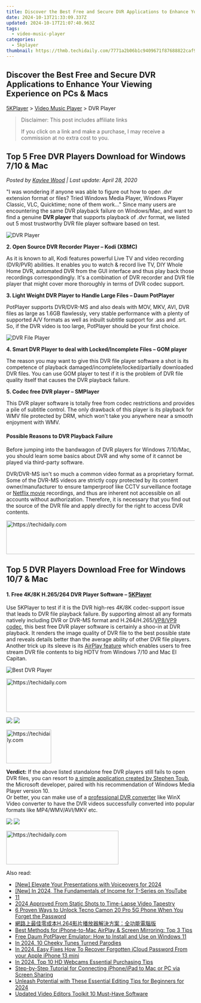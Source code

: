 ```yaml
---
title: Discover the Best Free and Secure DVR Applications to Enhance Your Viewing Experience on PCs & Macs
date: 2024-10-13T21:33:09.337Z
updated: 2024-10-17T21:07:40.963Z
tags:
  - video-music-player
categories:
  - 5kplayer
thumbnail: https://thmb.techidaily.com/7771a2b06b1c9409671f87688822caf9758687ec74141e34200890076f60dc1f.jpg
---
```


## Discover the Best Free and Secure DVR Applications to Enhance Your Viewing Experience on PCs & Macs

[5KPlayer](https://tools.techidaily.com/5kplayer/products/) \> [Video Music Player](https://tools.techidaily.com/5kplayer/video-music-player/) \> DVR Player 

>  Disclaimer: This post includes affiliate links
>
>  If you click on a link and make a purchase, I may receive a commission at no extra cost to you.
>

## Top 5 Free DVR Players Download for Windows 7/10 & Mac

 _Posted by [Kaylee Wood](https://www.quora.com/profile/Amanda-Hu-21) | Last update: April 28, 2020_

"I was wondering if anyone was able to figure out how to open .dvr extension format or files? Tried Windows Media Player, Windows Player Classic, VLC, Quicktime; none of them work…" Since many users are encountering the same DVR playback failure on Windows/Mac, and want to find a genuine **DVR player** that supports playback of .dvr format, we listed out 5 most trustworthy DVR file player software based on test.

![DVR Player](https://www.5kplayer.com/video-music-player/img/dvr-player-zjy-001.png) 

**2\. Open Source DVR Recorder Player – Kodi (XBMC)**

As it is known to all, Kodi features powerful Live TV and video recording (DVR/PVR) abilities. It enables you to watch & record live TV, DIY Whole Home DVR, automated DVR from the GUI interface and thus play back those recordings correspondingly. It's a combination of DVR recorder and DVR file player that might cover more thoroughly in terms of DVR codec support.

**3\. Light Weight DVR Player to Handle Large Files – Daum PotPlayer**

PotPlayer supports DVR/DVR-MS and also deals with MOV, MKV, AVI, DVR files as large as 1.6GB flawlessly, very stable performance with a plenty of supported A/V formats as well as inbuilt subtitle support for .ass and .srt. So, if the DVR video is too large, PotPlayer should be your first choice.

![DVR File Player](https://www.5kplayer.com/video-music-player/img/dvr-player-zjy-002.png) 

**4\. Smart DVR Player to deal with Locked/Incomplete Files – GOM player**

The reason you may want to give this DVR file player software a shot is its competence of playback damaged/incomplete/locked/partially downloaded DVR files. You can use GOM player to test if it is the problem of DVR file quality itself that causes the DVR playback failure. 

  
**5\. Codec free DVR player – SMPlayer**

This DVR player software is totally free from codec restrictions and provides a pile of subtitle control. The only drawback of this player is its playback for WMV file protected by DRM, which won't take you anywhere near a smooth enjoyment with WMV.

#### **Possible Reasons to DVR Playback Failure**

Before jumping into the bandwagon of DVR players for Windows 7/10/Mac, you should learn some basics about DVR and why some of it cannot be played via third-party software.

DVR/DVR-MS isn't so much a common video format as a proprietary format. Some of the DVR-MS videos are strictly copy protected by its content owner/manufacturer to ensure tamperproof like CCTV surveillance footage or [Netflix movie](https://tools.techidaily.com/5kplayer/youtube-download/) recordings, and thus are inherent not accessible on all accounts without authorization. Therefore, it is necessary that you find out the source of the DVR file and apply directly for the right to access DVR contents. 

<!-- affiliate ads begin -->
<a href="https://appsumo.8odi.net/c/5597632/2151855/7443" target="_top" id="2151855">
  <img src="//a.impactradius-go.com/display-ad/7443-2151855" border="0" alt="https://techidaily.com" width="728" height="90"/>
</a>
<img height="0" width="0" src="https://appsumo.8odi.net/i/5597632/2151855/7443" style="position:absolute;visibility:hidden;" border="0" />
<!-- affiliate ads end -->

## Top 5 DVR Players Download Free for Windows 10/7 & Mac

#### **1\. Free 4K/8K H.265/264 DVR Player Software – [5KPlayer](https://tools.techidaily.com/5kplayer/products/)**

Use 5KPlayer to test if it is the DVR high-res 4K/8K codec-support issue that leads to DVR file playback failure. By supporting almost all any formats natively including DVR or DVR-MS format and H.264/H.265/[VP8/VP9 codec](https://tools.techidaily.com/5kplayer/video-music-player/), this best free DVR player software is certainly a shoo-in at DVR playback. It renders the image quality of DVR file to the best possible state and reveals details better than the average ability of other DVR file players. Another trick up its sleeve is its [AirPlay feature](https://tools.techidaily.com/5kplayer/airplay/) which enables users to free stream DVR file contents to big HDTV from Windows 7/10 and Mac El Capitan. 

![Best DVR Player](https://www.5kplayer.com/video-music-player/img/5kp-free-4k-movie-player-02.jpg) 

<!-- affiliate ads begin -->
<a href="https://unicoeye.pxf.io/c/5597632/2134246/18498" target="_top" id="2134246">
  <img src="//a.impactradius-go.com/display-ad/18498-2134246" border="0" alt="https://techidaily.com" width="728" height="90"/>
</a>
<img height="0" width="0" src="https://unicoeye.pxf.io/i/5597632/2134246/18498" style="position:absolute;visibility:hidden;" border="0" />
<!-- affiliate ads end -->

[![](https://www.5kplayer.com/video-music-player/../button/freedownwhitewin.png)](https://tools.techidaily.com/5kplayer/products/) [![](https://www.5kplayer.com/video-music-player/../button/freedownbackmac.png)](https://tools.techidaily.com/5kplayer/products/) 

<!-- affiliate ads begin -->
<a href="https://aligracehair.sjv.io/c/5597632/2135364/19272" target="_top" id="2135364">
  <img src="//a.impactradius-go.com/display-ad/19272-2135364" border="0" alt="https://techidaily.com" width="120" height="90"/>
</a>
<img height="0" width="0" src="https://aligracehair.sjv.io/i/5597632/2135364/19272" style="position:absolute;visibility:hidden;" border="0" />
<!-- affiliate ads end -->

**Verdict:** If the above listed standalone free DVR players still fails to open DVR files, you can resort to [a simple application created by Stephen Toub](https://blogs.msdn.microsoft.com/toub/2007/09/22/fun-with-dvr-ms-now-on-my-blog/), the Microsoft developer, paired with his recommendation of Windows Media Player version 10\.   
Or better, you can make use of a [professional DVR converter](https://tools.techidaily.com/5kplayer/products/) like WinX Video converter to have the DVR videos successfully converted into popular formats like MP4/WMV/AVI/MKV etc. 

[![](https://www.5kplayer.com/video-music-player/../button/freedownwhitewin.png)](https://tools.techidaily.com/5kplayer/products/) [![](https://www.5kplayer.com/video-music-player/../button/freedownbackmac.png)](https://tools.techidaily.com/5kplayer/products/)

<!-- affiliate ads begin -->
<a href="https://aligracehair.sjv.io/c/5597632/2036467/19272" target="_top" id="2036467">
  <img src="//a.impactradius-go.com/display-ad/19272-2036467" border="0" alt="https://techidaily.com" width="300" height="90"/>
</a>
<img height="0" width="0" src="https://aligracehair.sjv.io/i/5597632/2036467/19272" style="position:absolute;visibility:hidden;" border="0" />
<!-- affiliate ads end -->

<ins class="adsbygoogle"
     style="display:block"
     data-ad-format="autorelaxed"
     data-ad-client="ca-pub-7571918770474297"
     data-ad-slot="1223367746"></ins>

<ins class="adsbygoogle"
     style="display:block"
     data-ad-client="ca-pub-7571918770474297"
     data-ad-slot="8358498916"
     data-ad-format="auto"
     data-full-width-responsive="true"></ins>

<span class="atpl-alsoreadstyle">Also read:</span>
<div><ul>
<li><a href="https://video-screen-grab.techidaily.com/new-elevate-your-presentations-with-voiceovers-for-2024/"><u>[New] Elevate Your Presentations with Voiceovers for 2024</u></a></li>
<li><a href="https://youtube-tips.techidaily.com/n-2024-the-fundamentals-of-income-for-t-series-on-youtube/"><u>[New] In 2024, The Fundamentals of Income for T-Series on YouTube</u></a></li>
<li><a href="https://media-tips.techidaily.com/11/"><u>11</u></a></li>
<li><a href="https://some-techniques.techidaily.com/2024-approved-from-static-shots-to-time-lapse-video-tapestry/"><u>2024 Approved From Static Shots to Time-Lapse Video Tapestry</u></a></li>
<li><a href="https://unlock-android.techidaily.com/6-proven-ways-to-unlock-tecno-camon-20-pro-5g-phone-when-you-forget-the-password-by-drfone-android/"><u>6 Proven Ways to Unlock Tecno Camon 20 Pro 5G Phone When You Forget the Password</u></a></li>
<li><a href="https://media-tips.techidaily.com/h264/"><u>網路上最佳零成本H.264影片播放器解決方案：全功能電腦版</u></a></li>
<li><a href="https://media-tips.techidaily.com/best-methods-for-iphone-to-mac-airplay-and-screen-mirroring-top-3-tips/"><u>Best Methods for iPhone-to-Mac AirPlay & Screen Mirroring: Top 3 Tips</u></a></li>
<li><a href="https://media-tips.techidaily.com/free-daum-potplayer-emulator-how-to-install-and-use-on-windows-11/"><u>Free Daum PotPlayer Emulator: How to Install and Use on Windows 11</u></a></li>
<li><a href="https://youtube-docs.techidaily.com/24-10-cheeky-tunes-turned-parodies/"><u>In 2024, 10 Cheeky Tunes Turned Parodies</u></a></li>
<li><a href="https://activate-lock.techidaily.com/in-2024-easy-fixes-how-to-recover-forgotten-icloud-password-from-your-apple-iphone-13-mini-by-drfone-ios/"><u>In 2024, Easy Fixes How To Recover Forgotten iCloud Password From your Apple iPhone 13 mini</u></a></li>
<li><a href="https://video-screen-grab.techidaily.com/in-2024-top-10-hd-webcams-essential-purchasing-tips/"><u>In 2024, Top 10 HD Webcams Essential Purchasing Tips</u></a></li>
<li><a href="https://media-tips.techidaily.com/step-by-step-tutorial-for-connecting-iphoneipad-to-mac-or-pc-via-screen-sharing/"><u>Step-by-Step Tutorial for Connecting iPhone/iPad to Mac or PC via Screen Sharing</u></a></li>
<li><a href="https://youtube-web.techidaily.com/sh-potential-with-these-essential-editing-tips-for-beginners-for-2024/"><u>Unleash Potential with These Essential Editing Tips for Beginners for 2024</u></a></li>
<li><a href="https://smart-video-creator.techidaily.com/updated-video-editors-toolkit-10-must-have-software/"><u>Updated Video Editors Toolkit 10 Must-Have Software</u></a></li>
</ul></div>

